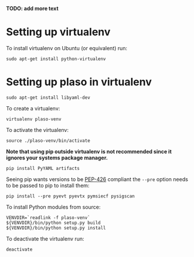 **TODO: add more text**

# Setting up virtualenv
To install virtualenv on Ubuntu (or equivalent) run:
```
sudo apt-get install python-virtualenv
```

# Setting up plaso in virtualenv
```
sudo apt-get install libyaml-dev
```

To create a virtualenv:
```
virtualenv plaso-venv
```

To activate the virtualenv:
```
source ./plaso-venv/bin/activate
```

**Note that using pip outside virtualenv is not recommended since it ignores your systems package manager.**

```
pip install PyYAML artifacts
```

Seeing pip wants versions to be [PEP-426](https://www.python.org/dev/peps/pep-0426/) compliant the `--pre` option needs to be passed to pip to install them:
```
pip install --pre pyevt pyevtx pymsiecf pysigscan
```

To install Python modules from source:
```
VENVDIR=`readlink -f plaso-venv`
${VENVDIR}/bin/python setup.py build
${VENVDIR}/bin/python setup.py install
```

To deactivate the virtualenv run:
```
deactivate
```